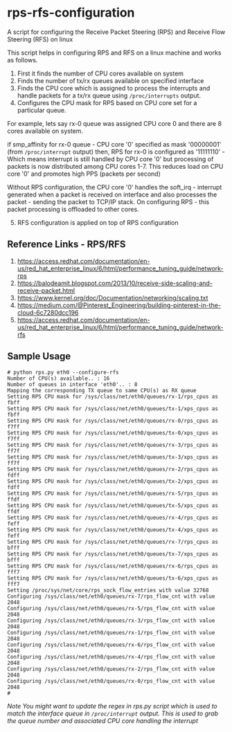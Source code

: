 # rps-rfs-configuration
A script for configuring the Receive Packet Steering (RPS) and Receive Flow Steering (RFS) on linux

This script helps in configuring RPS and RFS on a linux machine and works as follows.
1. First it finds the number of CPU cores available on system
2. Finds the number of tx/rx queues available on specified interface
3. Finds the CPU core which is assigned to process the interrupts and handle packets for a tx/rx queue using `/proc/interrupts` output.
4. Configures the CPU mask for RPS based on CPU core set for a particular queue. 

For example, lets say rx-0 queue was assigned CPU core 0 and there are 8 cores available on system. 

if smp_affinity for rx-0 queue - CPU core '0' specified as mask '00000001' (from `/proc/interrupt` output)
then, RPS for rx-0 is configured as '11111110' - Which means interrupt is still handled by CPU core '0' but processing of packets is now distributed among CPU cores 1-7. This reduces load on CPU core '0' and promotes high PPS (packets per second)

Without RPS configuration, the CPU core '0' handles the soft_irq - interrupt generated when a packet is received on interface and also processes the packet - sending the packet to TCP/IP stack. On configuring RPS - this packet processing is offloaded to other cores.

5. RFS configuration is applied on top of RPS configuration

## Reference Links - RPS/RFS
1. https://access.redhat.com/documentation/en-us/red_hat_enterprise_linux/6/html/performance_tuning_guide/network-rps
2. https://balodeamit.blogspot.com/2013/10/receive-side-scaling-and-receive-packet.html
3. https://www.kernel.org/doc/Documentation/networking/scaling.txt
4. https://medium.com/@Pinterest_Engineering/building-pinterest-in-the-cloud-6c7280dcc196
5. https://access.redhat.com/documentation/en-us/red_hat_enterprise_linux/6/html/performance_tuning_guide/network-rfs

## Sample Usage
```
# python rps.py eth0 --configure-rfs
Number of CPU(s) available.. : 16
Number of queues in interface 'eth0'.. : 8
Mapping the corresponding TX queue to same CPU(s) as RX queue
Setting RPS CPU mask for /sys/class/net/eth0/queues/rx-1/rps_cpus as fbff
Setting RPS CPU mask for /sys/class/net/eth0/queues/tx-1/xps_cpus as fbff
Setting RPS CPU mask for /sys/class/net/eth0/queues/rx-0/rps_cpus as f7ff
Setting RPS CPU mask for /sys/class/net/eth0/queues/tx-0/xps_cpus as f7ff
Setting RPS CPU mask for /sys/class/net/eth0/queues/rx-3/rps_cpus as ff7f
Setting RPS CPU mask for /sys/class/net/eth0/queues/tx-3/xps_cpus as ff7f
Setting RPS CPU mask for /sys/class/net/eth0/queues/rx-2/rps_cpus as fdff
Setting RPS CPU mask for /sys/class/net/eth0/queues/tx-2/xps_cpus as fdff
Setting RPS CPU mask for /sys/class/net/eth0/queues/rx-5/rps_cpus as ffdf
Setting RPS CPU mask for /sys/class/net/eth0/queues/tx-5/xps_cpus as ffdf
Setting RPS CPU mask for /sys/class/net/eth0/queues/rx-4/rps_cpus as feff
Setting RPS CPU mask for /sys/class/net/eth0/queues/tx-4/xps_cpus as feff
Setting RPS CPU mask for /sys/class/net/eth0/queues/rx-7/rps_cpus as bfff
Setting RPS CPU mask for /sys/class/net/eth0/queues/tx-7/xps_cpus as bfff
Setting RPS CPU mask for /sys/class/net/eth0/queues/rx-6/rps_cpus as fff7
Setting RPS CPU mask for /sys/class/net/eth0/queues/tx-6/xps_cpus as fff7
Setting /proc/sys/net/core/rps_sock_flow_entries with value 32768
Configuring /sys/class/net/eth0/queues/rx-7/rps_flow_cnt with value 2048
Configuring /sys/class/net/eth0/queues/rx-5/rps_flow_cnt with value 2048
Configuring /sys/class/net/eth0/queues/rx-3/rps_flow_cnt with value 2048
Configuring /sys/class/net/eth0/queues/rx-1/rps_flow_cnt with value 2048
Configuring /sys/class/net/eth0/queues/rx-6/rps_flow_cnt with value 2048
Configuring /sys/class/net/eth0/queues/rx-4/rps_flow_cnt with value 2048
Configuring /sys/class/net/eth0/queues/rx-2/rps_flow_cnt with value 2048
Configuring /sys/class/net/eth0/queues/rx-0/rps_flow_cnt with value 2048
#
```

_*Note* You might want to update the regex in rps.py script which is used to match the interface queue in `/proc/interrupt` output. This is used to grab the queue number and associated CPU core handling the interrupt_
